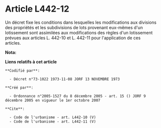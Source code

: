 # Article L442-12

Un décret fixe les conditions dans lesquelles les modifications aux divisions des propriétés et les subdivisions de lots
provenant eux-mêmes d'un lotissement sont assimilées aux modifications des règles d'un lotissement prévues aux articles L.
442-10 et L. 442-11 pour l'application de ces articles.

**Nota:**



**Liens relatifs à cet article**

	**Codifié par**:

	  - Décret n°73-1022 1973-11-08 JORF 13 NOVEMBRE 1973

	**Créé par**:

	  - Ordonnance n°2005-1527 du 8 décembre 2005 - art. 15 () JORF 9 décembre 2005 en vigueur le 1er octobre 2007

	**Cite**:

	  - Code de l'urbanisme - art. L442-10 (V)
	  - Code de l'urbanisme - art. L442-11 (V)
